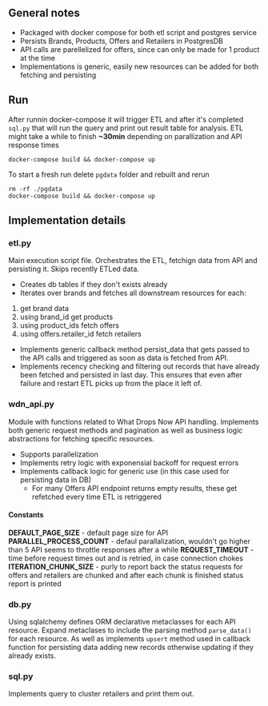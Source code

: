 ## General notes

- Packaged with docker compose for both etl script and postgres service
- Persists Brands, Products, Offers and Retailers in PostgresDB
- API calls are parellelized for offers, since can only be made for 1 product at the time
- Implementations is generic, easily new resources can be added for both fetching and persisting

## Run
After runnin docker-compose it will trigger ETL and after it's completed `sql.py` that will run the query and print out result table for analysis. ETL might take a while to finish **~30min** depending on parallization and API response times
```
docker-compose build && docker-compose up
```

To start a fresh run delete `pgdata` folder and rebuilt and rerun
```
rm -rf ./pgdata
docker-compose build && docker-compose up
```

## Implementation details

### etl.py
Main execution script file. Orchestrates the ETL, fetchign data from API and persisting it. Skips recently ETLed data.

- Creates db tables if they don't exists already
- Iterates over brands and fetches all downstream resources for each:
1. get brand data
2. using brand_id get products
3. using product_ids fetch offers
4. using offers.retailer_id fetch retailers

- Implements generic callback method persist_data that gets passed to the API calls and triggered as soon as data is fetched from API.
- Implements recency checking and filtering out records that have already been fetched and persisted in last day. This ensures that even after failure and restart ETL picks up from the place it left of.

### wdn_api.py
Module with functions related to What Drops Now API handling. Implements both generic request methods and pagination as well as business logic abstractions for fetching specific resources.

- Supports parallelization
- Implements retry logic with exponensial backoff for request errors
- Implements callback logic for generic use (in this case used for persisting data in DB)
  - For many Offers API endpoint returns empty results, these get refetched every time ETL is retriggered

#### Constants
**DEFAULT_PAGE_SIZE** - default page size for API
**PARALLEL_PROCESS_COUNT** - defaul parallalization, wouldn't go higher than 5 API seems to throttle responses after a while
**REQUEST_TIMEOUT** - time before request times out and is retried, in case connection chokes
**ITERATION_CHUNK_SIZE** - purly to report back the status requests for offers and retailers are chunked and after each chunk is finished status report is printed

### db.py
Using sqlalchemy defines ORM declarative metaclasses for each API resource. Expand metaclases to include the parsing method `parse_data()` for each resource. As well as implements `upsert` method used in callback function for persisting data adding new records otherwise updating if they already exists.

### sql.py
Implements query to cluster retailers and print them out.
